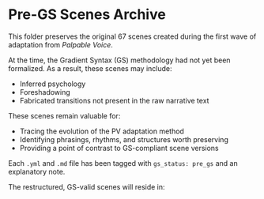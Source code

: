 # Pre-GS Scenes Archive

This folder preserves the original 67 scenes created during the first wave of adaptation from *Palpable Voice*.

At the time, the Gradient Syntax (GS) methodology had not yet been formalized. As a result, these scenes may include:
- Inferred psychology
- Foreshadowing
- Fabricated transitions not present in the raw narrative text

These scenes remain valuable for:
- Tracing the evolution of the PV adaptation method
- Identifying phrasings, rhythms, and structures worth preserving
- Providing a point of contrast to GS-compliant scene versions

Each `.yml` and `.md` file has been tagged with `gs_status: pre_gs` and an explanatory note.

The restructured, GS-valid scenes will reside in:
